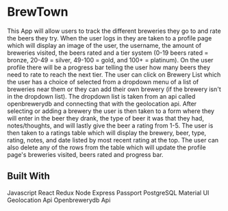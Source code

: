 
# BrewTown

This App will allow users to track the different breweries they go to and rate the beers they try.  When the user logs in they are taken to a profile page which will display an image of the user, the username, the amount of breweries visited, the beers rated and a tier system (0-19 beers rated = bronze, 20-49 = silver, 49-100 = gold, and 100+ = platinum).  On the user profile there will be a progress bar telling the user how many beers they need to rate to reach the next tier.  The user can click on Brewery List which the user has a choice of selected from a dropdown menu of a list of breweries near them or they can add their own brewery (if the brewery isn't in the dropdown list).  The dropdown list is taken from an api called openbrewerydb and connecting that with the geolocation api.  After selecting or adding a brewery the user is then taken to a form where they will enter in the beer they drank, the type of beer it was that they had, notes/thoughts, and will lastly give the beer a rating from 1-5.  The user is then taken to a ratings table which will display the brewery, beer, type, rating, notes, and date listed by most recent rating at the top.  The user can also delete any of the rows from the table which will update the profile page's breweries visited, beers rated and progress bar.


## Built With

Javascript
React
Redux
Node
Express
Passport
PostgreSQL
Material UI
Geolocation Api
Openbrewerydb Api

